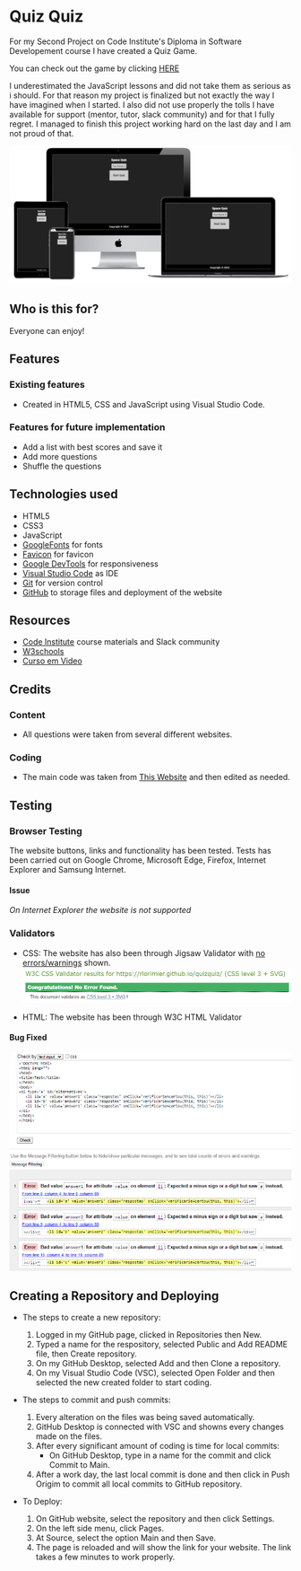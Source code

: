 # Quiz Quiz

For my Second Project on Code Institute's Diploma in Software Developement course I have created a Quiz Game.

You can check out the game by clicking [HERE](https://rlorimier.github.io/quizquiz/)

I underestimated the JavaScript lessons and did not take them as serious as i should. For that reason my project is finalized but not exactly the way I have imagined when I started. I also did not use properly the tolls I have available for support (mentor, tutor, slack community) and for that I fully regret. I managed to finish this project working hard on the last day and I am not proud of that.

![Space Quiz](assets/media/images/mockup.png)

## Who is this for?
Everyone can enjoy!

## Features
### Existing features
- Created in HTML5, CSS and JavaScript using Visual Studio Code.

### Features for future implementation
- Add a list with best scores and save it
- Add more questions
- Shuffle the questions
## Technologies used
- HTML5
- CSS3
- JavaScript
- [GoogleFonts](https://fonts.google.com/) for fonts
- [Favicon](https://favicon.io/) for favicon
- [Google DevTools](https://developer.chrome.com/docs/devtools/) for responsiveness
- [Visual Studio Code](https://code.visualstudio.com/) as IDE
- [Git](https://git-scm.com/) for version control
- [GitHub](https://github.com/) to storage files and deployment of the website

## Resources
- [Code Institute](https://codeinstitute.net/) course materials and Slack community
- [W3schools](https://www.w3schools.com/)
- [Curso em Video](https://www.cursoemvideo.com/)

## Credits
### Content
- All questions were taken from several different websites.
### Coding
- The main code was taken from [This Website](https://edsonmaiap.wordpress.com/2021/09/25/curso-de-js-aula-20-aplicacoes-com-javascript-quiz-extensivel-e-com-placar/) and then edited as needed.
## Testing
### Browser Testing
The website buttons, links and functionality has been tested.
Tests has been carried out on Google Chrome, Microsoft Edge, Firefox, Internet Explorer and Samsung Internet.
#### Issue
*On Internet Explorer the website is not supported*
### Validators
- CSS: The website has also been through Jigsaw Validator with [no errors/warnings](https://jigsaw.w3.org/css-validator/validator?uri=https%3A%2F%2Frlorimier.github.io%2Fquizquiz%2F&profile=css3svg&usermedium=all&warning=1&vextwarning=&lang=en) shown.
![CSS Validator](assets/media/images/cssvalidator.png)

- HTML: The website has been through W3C HTML Validator 
#### Bug Fixed
![Issue](assets/media/images/error-html.png)

## Creating a Repository and Deploying
- The steps to create a new repository:
  1) Logged in my GitHub page, clicked in Repositories then New.
  2) Typed a name for the respository, selected Public and Add README file, then Create repository.
  3) On my GitHub Desktop, selected Add and then Clone a repository.
  4) On my Visual Studio Code (VSC), selected Open Folder and then selected the new created folder to start coding.

- The steps to commit and push commits:
  1) Every alteration on the files was being saved automatically.
  2) GitHub Desktop is connected with VSC and showns every changes made on the files.
  3) After every significant amount of coding is time for local commits:
     - On GitHub Desktop, type in a name for the commit and click Commit to Main.
  4) After a work day, the last local commit is done and then click in Push Origim to commit all local commits to GitHub repository.

- To Deploy:
  1) On GitHub website, select the repository and then click Settings.
  2) On the left side menu, click Pages.
  3) At Source, select the option Main and then Save.
  4) The page is reloaded and will show the link for your website. The link takes a few minutes to work properly.



